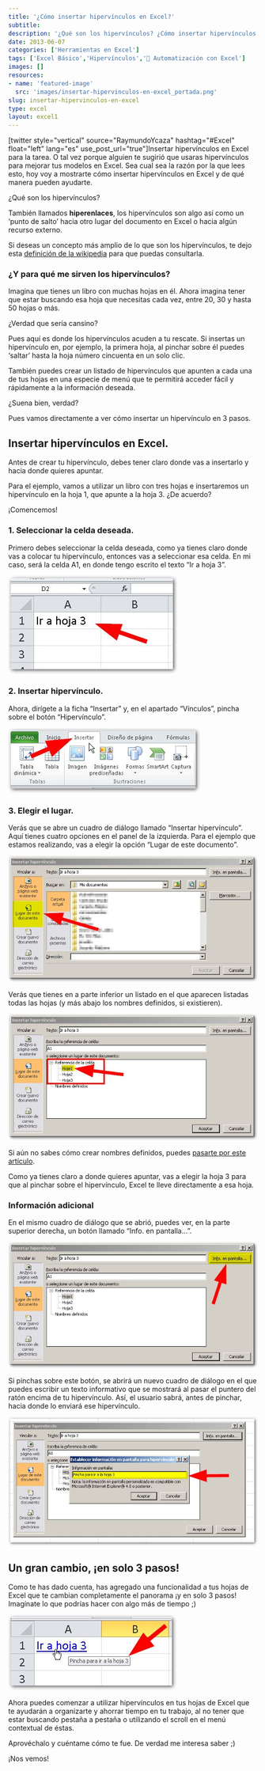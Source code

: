 ```yaml
---
title: '¿Cómo insertar hipervínculos en Excel?'
subtitle: 
description: '¿Qué son los hipervínculos? ¿Cómo insertar hipervínculos en Excel? Sigue leyendo y entérate en este corto artículo.'
date: 2013-06-07
categories: ['Herramientas en Excel']
tags: ['Excel Básico','Hipervínculos','🤖 Automatización con Excel']
images: []
resources: 
- name: 'featured-image'
  src: 'images/insertar-hipervinculos-en-excel_portada.png'
slug: insertar-hipervinculos-en-excel
type: excel
layout: excel1
---
```


\[twitter style="vertical" source="RaymundoYcaza" hashtag="#Excel" float="left" lang="es" use\_post\_url="true"\]Insertar hipervínculos en Excel para la tarea. O tal vez porque alguien te sugirió que usaras hipervínculos para mejorar tus modelos en Excel. Sea cual sea la razón por la que lees esto, hoy voy a mostrarte cómo insertar hipervínculos en Excel y de qué manera pueden ayudarte.

¿Qué son los hipervínculos?

También llamados **hiperenlaces**, los hipervínculos son algo así como un ‘punto de salto’ hacia otro lugar del documento en Excel o hacia algún recurso externo.

Si deseas un concepto más amplio de lo que son los hipervínculos, te dejo esta [definición de la wikipedia](http://es.wikipedia.org/wiki/Hiperenlace) para que puedas consultarla.

### ¿Y para qué me sirven los hipervínculos?

Imagina que tienes un libro con muchas hojas en él. Ahora imagina tener que estar buscando esa hoja que necesitas cada vez, entre 20, 30 y hasta 50 hojas o más.

¿Verdad que sería cansino?

Pues aquí es donde los hipervínculos acuden a tu rescate. Si insertas un hipervínculo en, por ejemplo, la primera hoja, al pinchar sobre él puedes ‘saltar’ hasta la hoja número cincuenta en un solo clic.

También puedes crear un listado de hipervínculos que apunten a cada una de tus hojas en una especie de menú que te permitirá acceder fácil y rápidamente a la información deseada.

¿Suena bien, verdad?

Pues vamos directamente a ver cómo insertar un hipervínculo en 3 pasos.

## Insertar hipervínculos en Excel.

Antes de crear tu hipervínculo, debes tener claro donde vas a insertarlo y hacia donde quieres apuntar.

Para el ejemplo, vamos a utilizar un libro con tres hojas e insertaremos un hipervínculo en la hoja 1, que apunte a la hoja 3. ¿De acuerdo?

¡Comencemos!

### 1\. Seleccionar la celda deseada.

Primero debes seleccionar la celda deseada, como ya tienes claro donde vas a colocar tu hipervínculo, entonces vas a seleccionar esa celda. En mi caso, será la celda A1, en donde tengo escrito el texto “Ir a hoja 3”.

[![Cómo insertar un hipervínculo en Excel](images/como-insertar-hipervinculos-en-excel-000032.jpg)](http://raymundoycaza.com/wp-content/uploads/como-insertar-hipervinculos-en-excel-000032.jpg)

### 2\. Insertar hipervínculo.

Ahora, dirígete a la ficha “Insertar” y, en el apartado “Vínculos”, pincha sobre el botón “Hipervínculo”.

[![Cómo insertar un hipervínculo en Excel](images/como-insertar-hipervinculos-en-excel-000034.jpg)](http://raymundoycaza.com/wp-content/uploads/como-insertar-hipervinculos-en-excel-000034.jpg)

### 3\. Elegir el lugar.

Verás que se abre un cuadro de diálogo llamado “Insertar hipervínculo”. Aquí tienes cuatro opciones en el panel de la izquierda. Para el ejemplo que estamos realizando, vas a elegir la opción “Lugar de este documento”.

[![Cómo insertar un hipervínculo en Excel](images/como-insertar-hipervinculos-en-excel-000037.jpg)](http://raymundoycaza.com/wp-content/uploads/como-insertar-hipervinculos-en-excel-000037.jpg)

Verás que tienes en a parte inferior un listado en el que aparecen listadas todas las hojas (y más abajo los nombres definidos, si existieren).

[![Cómo insertar un hipervínculo en Excel](images/como-insertar-hipervinculos-en-excel-000038.jpg)](http://raymundoycaza.com/wp-content/uploads/como-insertar-hipervinculos-en-excel-000038.jpg)

Si aún no sabes cómo crear nombres definidos, puedes [pasarte por este artículo](http://raymundoycaza.com/nombres-de-rango-en-excel/).

Como ya tienes claro a donde quieres apuntar, vas a elegir la hoja 3 para que al pinchar sobre el hipervínculo, Excel te lleve directamente a esa hoja.

### Información adicional

En el mismo cuadro de diálogo que se abrió, puedes ver, en la parte superior derecha, un botón llamado “Info. en pantalla…”.

[![Cómo insertar un hipervínculo en Excel](images/como-insertar-hipervinculos-en-excel-000040.jpg)](http://raymundoycaza.com/wp-content/uploads/como-insertar-hipervinculos-en-excel-000040.jpg)

Si pinchas sobre este botón, se abrirá un nuevo cuadro de diálogo en el que puedes escribir un texto informativo que se mostrará al pasar el puntero del ratón encima de tu hipervínculo. Así, el usuario sabrá, antes de pinchar, hacia donde lo enviará ese hipervínculo.

[![Cómo insertar un hipervínculo en Excel](images/como-insertar-hipervinculos-en-excel-000041.jpg)](http://raymundoycaza.com/wp-content/uploads/como-insertar-hipervinculos-en-excel-000041.jpg)

## Un gran cambio, ¡en solo 3 pasos!

Como te has dado cuenta, has agregado una funcionalidad a tus hojas de Excel que te cambian completamente el panorama ¡y en solo 3 pasos! Imagínate lo que podrías hacer con algo más de tiempo ;)

[![Cómo insertar un hipervínculo en Excel](images/como-insertar-hipervinculos-en-excel-000042.jpg)](http://raymundoycaza.com/wp-content/uploads/como-insertar-hipervinculos-en-excel-000042.jpg)

Ahora puedes comenzar a utilizar hipervínculos en tus hojas de Excel que te ayudarán a organizarte y ahorrar tiempo en tu trabajo, al no tener que estar buscando pestaña a pestaña o utilizando el scroll en el menú contextual de éstas.

Aprovéchalo y cuéntame cómo te fue. De verdad me interesa saber ;)

¡Nos vemos!
